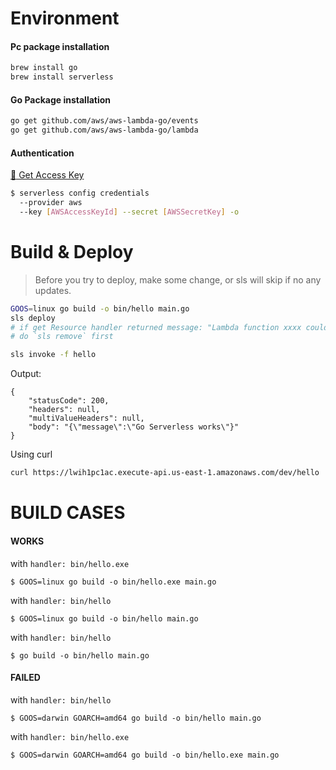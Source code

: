 

# Environment
#### Pc package installation
```bash
brew install go
brew install serverless
```

#### Go Package installation
```bash
go get github.com/aws/aws-lambda-go/events
go get github.com/aws/aws-lambda-go/lambda
```

#### Authentication
[:key: Get Access Key](https://console.aws.amazon.com/iam/home#/security_credentials)
```bash
$ serverless config credentials 
  --provider aws 
  --key [AWSAccessKeyId] --secret [AWSSecretKey] -o
```


# Build & Deploy
> Before you try to deploy, make some change, or sls will skip if no any updates.
```bash
GOOS=linux go build -o bin/hello main.go
sls deploy
# if get Resource handler returned message: "Lambda function xxxx could not be found"
# do `sls remove` first

sls invoke -f hello
```

Output:
```
{
    "statusCode": 200,
    "headers": null,
    "multiValueHeaders": null,
    "body": "{\"message\":\"Go Serverless works\"}"
}
```
Using curl
```bash
curl https://lwih1pc1ac.execute-api.us-east-1.amazonaws.com/dev/hello
```

# BUILD CASES
#### WORKS
with `handler: bin/hello.exe`
```
$ GOOS=linux go build -o bin/hello.exe main.go
```

with `handler: bin/hello`
```
$ GOOS=linux go build -o bin/hello main.go
```

with `handler: bin/hello`
```
$ go build -o bin/hello main.go
```


#### FAILED
with `handler: bin/hello`

```
$ GOOS=darwin GOARCH=amd64 go build -o bin/hello main.go
```


with `handler: bin/hello.exe`
```
$ GOOS=darwin GOARCH=amd64 go build -o bin/hello.exe main.go
```
